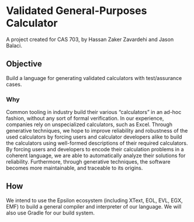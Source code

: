 # Validated General-Purposes Calculator

A project created for CAS 703, by Hassan Zaker Zavardehi and Jason Balaci.

## Objective

Build a language for generating validated calculators with test/assurance cases.

### Why

Common tooling in industry build their various “calculators” in an ad-hoc
fashion, without any sort of formal verification. In our experience, companies
rely on unspecialized calculators, such as Excel. Through generative techniques,
we hope to improve reliability and robustness of the used calculators by forcing
users and calculator developers alike to build the calculators using well-formed
descriptions of their required calculators. By forcing users and developers to
encode their calculation problems in a coherent language, we are able to
automatically analyze their solutions for reliability. Furthermore, through
generative techniques, the software becomes more maintainable, and traceable to
its origins.

## How

We intend to use the Epsilon ecosystem (including XText, EOL, EVL, EGX, EMF) to
build a general compiler and interpreter of our language. We will also use
Gradle for our build system.
